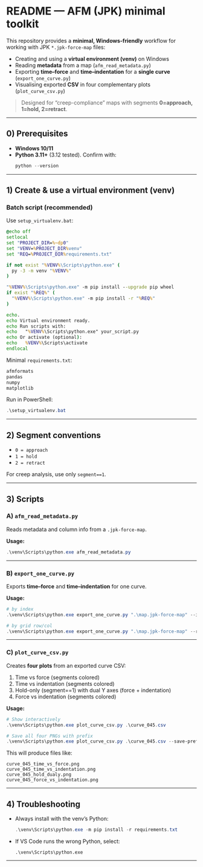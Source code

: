 # README — AFM (JPK) minimal toolkit

This repository provides a **minimal, Windows-friendly** workflow for working with JPK `*.jpk-force-map` files:

- Creating and using a **virtual environment (venv)** on Windows
- Reading **metadata** from a map (`afm_read_metadata.py`)
- Exporting **time–force** and **time–indentation** for a **single curve** (`export_one_curve.py`)
- Visualising exported **CSV** in four complementary plots (`plot_curve_csv.py`)

> Designed for “creep-compliance” maps with segments **0=approach, 1=hold, 2=retract**.

---

## 0) Prerequisites

- **Windows 10/11**
- **Python 3.11+** (3.12 tested). Confirm with:
  ```powershell
  python --version
  ```

---

## 1) Create & use a virtual environment (venv)

### Batch script (recommended)
Use `setup_virtualenv.bat`:

```bat
@echo off
setlocal
set "PROJECT_DIR=%~dp0"
set "VENV=%PROJECT_DIR%venv"
set "REQ=%PROJECT_DIR%requirements.txt"

if not exist "%VENV%\Scripts\python.exe" (
  py -3 -m venv "%VENV%"
)

"%VENV%\Scripts\python.exe" -m pip install --upgrade pip wheel
if exist "%REQ%" (
  "%VENV%\Scripts\python.exe" -m pip install -r "%REQ%"
)

echo.
echo Virtual environment ready.
echo Run scripts with:
echo   "%VENV%\Scripts\python.exe" your_script.py
echo Or activate (optional):
echo   %VENV%\Scripts\activate
endlocal
```

Minimal `requirements.txt`:
```txt
afmformats
pandas
numpy
matplotlib
```

Run in PowerShell:
```powershell
.\setup_virtualenv.bat
```

---

## 2) Segment conventions

- `0 = approach`
- `1 = hold`
- `2 = retract`

For creep analysis, use only `segment==1`.

---

## 3) Scripts

### A) `afm_read_metadata.py`
Reads metadata and column info from a `.jpk-force-map`.

**Usage:**
```powershell
.\venv\Scripts\python.exe afm_read_metadata.py
```

---

### B) `export_one_curve.py`
Exports **time–force** and **time–indentation** for one curve.

**Usage:**
```powershell
# by index
.\venv\Scripts\python.exe export_one_curve.py ".\map.jpk-force-map" --idx 45 --units nm-nN --out curve_045.csv

# by grid row/col
.\venv\Scripts\python.exe export_one_curve.py ".\map.jpk-force-map" --row 3 --col 5 --units SI --out curve_r3_c5.csv
```

---

### C) `plot_curve_csv.py`
Creates **four plots** from an exported curve CSV:

1. Time vs force (segments colored)  
2. Time vs indentation (segments colored)  
3. Hold-only (segment==1) with dual Y axes (force + indentation)  
4. Force vs indentation (segments colored)  

**Usage:**
```powershell
# Show interactively
.\venv\Scripts\python.exe plot_curve_csv.py .\curve_045.csv

# Save all four PNGs with prefix
.\venv\Scripts\python.exe plot_curve_csv.py .\curve_045.csv --save-prefix .\curve_045
```

This will produce files like:
```
curve_045_time_vs_force.png
curve_045_time_vs_indentation.png
curve_045_hold_dualy.png
curve_045_force_vs_indentation.png
```

---

## 4) Troubleshooting

- Always install with the venv’s Python:
  ```powershell
  .\venv\Scripts\python.exe -m pip install -r requirements.txt
  ```

- If VS Code runs the wrong Python, select:
  ```
  .\venv\Scripts\python.exe
  ```

---
